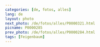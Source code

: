 ```yaml
---
categories: [de, fotos, alles]
lang: de
layout: photo
next_photo: /de/fotos/alles/P0000321.html
picname: P0000285
prev_photo: /de/fotos/alles/P0000284.html
tags: [Feigenbaum]
---
```

